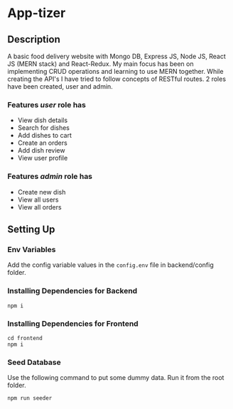 
# App-tizer

## Description

A basic food delivery website with Mongo DB, Express JS, Node JS, React JS (MERN stack) and React-Redux. My main focus has been on implementing CRUD operations and learning to use MERN together. While creating the API's I have tried to follow concepts of RESTful routes.
2 roles have been created, user and admin.

### Features _user_ role has
* View dish details
* Search for dishes 
* Add dishes to cart
* Create an orders
* Add dish review
* View user profile

### Features _admin_ role has
* Create new dish
* View all users
* View all orders

## Setting Up

### Env Variables

Add the config variable values in the `config.env` file in backend/config folder. 

### Installing Dependencies for Backend

```
npm i
```
### Installing Dependencies for Frontend 
```
cd frontend
npm i
```

### Seed Database

Use the following command to put some dummy data.
Run it from the root folder.

```
npm run seeder
```
